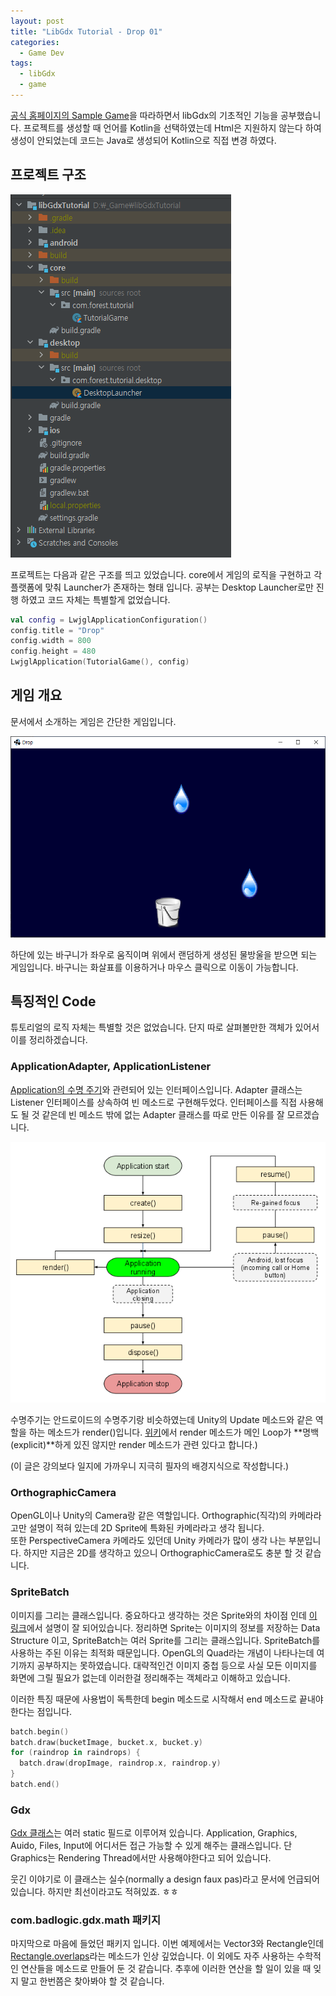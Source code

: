 ```yaml
---
layout: post
title: "LibGdx Tutorial - Drop 01"
categories:
  - Game Dev 
tags:
  - libGdx
  - game
---
```


[공식 홈페이지의 Sample Game](https://libgdx.com/dev/simple-game/)을 따라하면서 libGdx의 기초적인 기능을 공부했습니다.
프로젝트를 생성할 때 언어를 Kotlin을 선택하였는데 Html은 지원하지 않는다 하여 생성이 안되었는데 코드는 Java로 생성되어 Kotlin으로 직접 변경 하였다.


## 프로젝트 구조

![libgdx_project_structure](/assets/images/libgdx/project_structure.png)

프로젝트는 다음과 같은 구조를 띄고 있었습니다. core에서 게임의 로직을 구현하고 각 플랫폼에 맞춰 Launcher가 존재하는 형태 입니다.
공부는 Desktop Launcher로만 진행 하였고 코드 자체는 특별할게 없었습니다.

```kotlin
val config = LwjglApplicationConfiguration()
config.title = "Drop"
config.width = 800
config.height = 480
LwjglApplication(TutorialGame(), config)
```

## 게임 개요

문서에서 소개하는 게임은 간단한 게임입니다.

![game_image](/assets/images/libgdx/tutorial_01_drop_bucket.png)

하단에 있는 바구니가 좌우로 움직이며 위에서 랜덤하게 생성된 물방울을 받으면 되는 게임입니다.
바구니는 화살표를 이용하거나 마우스 클릭으로 이동이 가능합니다.

## 특징적인 Code

튜토리얼의 로직 자체는 특별할 것은 없었습니다.
단지 따로 살펴볼만한 객체가 있어서 이를 정리하겠습니다.

### ApplicationAdapter, ApplicationListener

[Application의 수명 주기](https://github.com/libgdx/libgdx/wiki/The-life-cycle)와 관련되어 있는 인터페이스입니다.
Adapter 클래스는 Listener 인터페이스를 상속하여 빈 메소드로 구현해두었다.
인터페이스를 직접 사용해도 될 것 같은데 빈 메소드 밖에 없는 Adapter 클래스를 따로 만든 이유를 잘 모르겠습니다.

![LifeCycle](/assets/images/libgdx/application_lifecycle.png)

수명주기는 안드로이드의 수명주기랑 비슷하였는데 Unity의 Update 메소드와 같은 역할을 하는 메소드가 render()입니다.
[위키](https://github.com/libgdx/libgdx/wiki/The-life-cycle#where-is-the-main-loop)에서  render 메소드가 메인 Loop가 **명백(explicit)**하게 있진 않지만 render 메소드가 관련 있다고 합니다.)

(이 글은 강의보다 일지에 가까우니 지극히 필자의 배경지식으로 작성합니다.)

### OrthographicCamera

OpenGL이나 Unity의 Camera랑 같은 역할입니다.
Orthographic(직각)의 카메라라고만 설명이 적혀 있는데 2D Sprite에 특화된 카메라라고 생각 됩니다.  
또한 PerspectiveCamera 카메라도 있던데 Unity 카메라가 많이 생각 나는 부분입니다.
하지만 지금은 2D를 생각하고 있으니 OrthographicCamera로도 충분 할 것 같습니다.

### SpriteBatch

이미지를 그리는 클래스입니다.
중요하다고 생각하는 것은 Sprite와의 차이점 인데 [이 링크](https://gamedev.stackexchange.com/questions/121316/what-is-the-difference-between-sprite-and-spritebatch-specifically-in-the-conte/121340)에서 설명이 잘 되어있습니다.
정리하면 Sprite는 이미지의 정보를 저장하는 Data Structure 이고, SpriteBatch는 여러 Sprite를 그리는 클래스입니다.
SpriteBatch를 사용하는 주된 이유는 최적화 때문입니다. OpenGL의 Quad라는 개념이 나타나는데 여기까지 공부하지는 못하였습니다.
대략적인건 이미지 중첩 등으로 사실 모든 이미지를 화면에 그릴 필요가 없는데 이러한걸 정리해주는 객체라고 이해하고 있습니다.

이러한 특징 때문에 사용법이 독특한데 begin 메소드로 시작해서 end 메소드로 끝내야 한다는 점입니다.
```kotlin
batch.begin()
batch.draw(bucketImage, bucket.x, bucket.y)
for (raindrop in raindrops) {
  batch.draw(dropImage, raindrop.x, raindrop.y)
}
batch.end()
```

### Gdx

[Gdx 클래스](https://libgdx.badlogicgames.com/ci/nightlies/docs/api/)는 여러 static 필드로 이루어져 있습니다.
Application, Graphics, Auido, Files, Input에 어디서든 접근 가능할 수 있게 해주는 클래스입니다.
단 Graphics는 Rendering Thread에서만 사용해야한다고 되어 있습니다.

웃긴 이야기로 이 클래스는 실수(normally a design faux pas)라고 문서에 언급되어 있습니다. 하지만 최선이라고도 적혀있죠. ㅎㅎ

### com.badlogic.gdx.math 패키지

마지막으로 마음에 들었던 패키지 입니다. 이번 예제에서는 Vector3와 Rectangle인데 [Rectangle.overlaps](https://libgdx.badlogicgames.com/ci/nightlies/docs/api/)라는 메소드가 인상 깊었습니다.
이 외에도 자주 사용하는 수학적인 연산들을 메소드로 만들어 둔 것 같습니다.
추후에 이러한 연산을 할 일이 있을 때 잊지 말고 한번쯤은 찾아봐야 할 것 같습니다.
